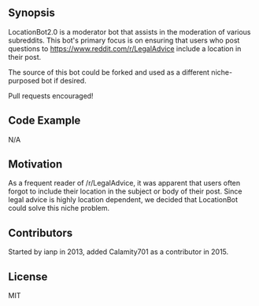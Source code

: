 ## Synopsis

LocationBot2.0 is a moderator bot that assists in the moderation of various subreddits. This bot's primary focus is on ensuring that users who post questions to https://www.reddit.com/r/LegalAdvice include a location in their post.

The source of this bot could be forked and used as a different niche-purposed bot if desired.

Pull requests encouraged!

## Code Example

N/A

## Motivation

As a frequent reader of /r/LegalAdvice, it was apparent that users often forgot to include their location in the subject or body of their post. Since legal advice is highly location dependent, we decided that LocationBot could solve this niche problem.

## Contributors

Started by ianp in 2013, added Calamity701 as a contributor in 2015.

## License

MIT
